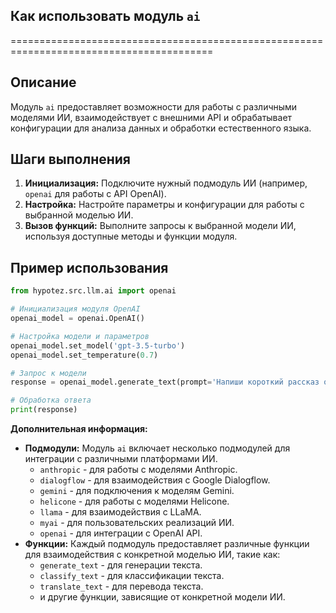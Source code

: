 ## Как использовать модуль `ai`
=========================================================================================

Описание
-------------------------
Модуль `ai` предоставляет возможности для работы с различными моделями ИИ, взаимодействует с внешними API и обрабатывает конфигурации для анализа данных и обработки естественного языка.

Шаги выполнения
-------------------------
1. **Инициализация:** Подключите нужный подмодуль ИИ (например, `openai` для работы с API OpenAI).
2. **Настройка:** Настройте параметры и конфигурации для работы с выбранной моделью ИИ.
3. **Вызов функций:** Выполните запросы к выбранной модели ИИ, используя доступные методы и функции модуля.

Пример использования
-------------------------

```python
from hypotez.src.llm.ai import openai

# Инициализация модуля OpenAI
openai_model = openai.OpenAI()

# Настройка модели и параметров
openai_model.set_model('gpt-3.5-turbo')
openai_model.set_temperature(0.7)

# Запрос к модели
response = openai_model.generate_text(prompt='Напиши короткий рассказ о кошке.')

# Обработка ответа
print(response)
```

**Дополнительная информация:**

* **Подмодули:** Модуль `ai` включает несколько подмодулей для интеграции с различными платформами ИИ. 
    * `anthropic` - для работы с моделями Anthropic.
    * `dialogflow` - для взаимодействия с Google Dialogflow.
    * `gemini` - для подключения к моделям Gemini.
    * `helicone` - для работы с моделями Helicone.
    * `llama` - для взаимодействия с LLaMA.
    * `myai` - для пользовательских реализаций ИИ.
    * `openai` - для интеграции с OpenAI API.
* **Функции:** Каждый подмодуль предоставляет различные функции для взаимодействия с конкретной моделью ИИ, такие как:
    * `generate_text` - для генерации текста.
    * `classify_text` - для классификации текста.
    * `translate_text` - для перевода текста.
    * и другие функции, зависящие от конкретной модели ИИ.